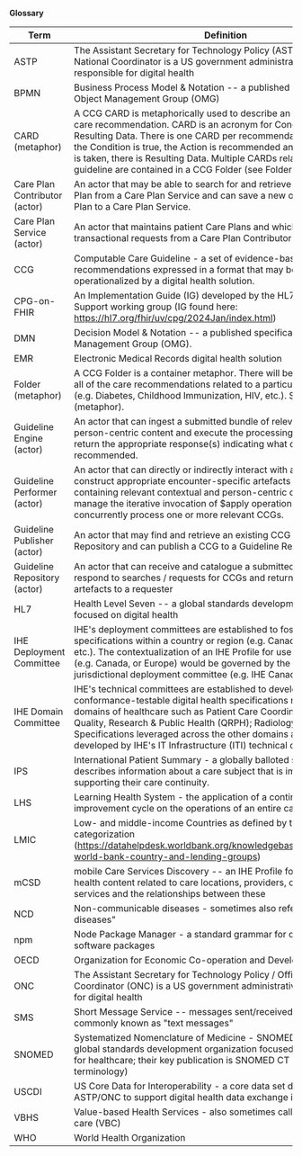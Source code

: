 **Glossary**

| **Term** | **Definition** |
|----|----|
| ASTP | The Assistant Secretary for Technology Policy (ASTP) / Office of the National Coordinator is a US government administrative body responsible for digital health |
| BPMN | Business Process Model & Notation -- a published specification of the Object Management Group (OMG) |
| CARD (metaphor) | A CCG CARD is metaphorically used to describe an evidence-based care recommendation. CARD is an acronym for Condition, Action, and Resulting Data. There is one CARD per recommendation -- and when the Condition is true, the Action is recommended and when the Action is taken, there is Resulting Data. Multiple CARDs related to a care guideline are contained in a CCG Folder (see Folder (metaphor)). |
| Care Plan Contributor (actor) | An actor that may be able to search for and retrieve a patient's Care Plan from a Care Plan Service and can save a new or updated Care Plan to a Care Plan Service. |
| Care Plan Service (actor) | An actor that maintains patient Care Plans and which can respond to transactional requests from a Care Plan Contributor actor. |
| CCG | Computable Care Guideline - a set of evidence-based care recommendations expressed in a format that may be ingested by and operationalized by a digital health solution. |
| CPG-on-FHIR | An Implementation Guide (IG) developed by the HL7 Clinical Decision Support working group (IG found here: <https://hl7.org/fhir/uv/cpg/2024Jan/index.html>) |
| DMN | Decision Model & Notation -- a published specification of the Object Management Group (OMG). |
| EMR | Electronic Medical Records digital health solution |
| Folder (metaphor) | A CCG Folder is a container metaphor. There will be a Folder to contain all of the care recommendations related to a particular care guideline (e.g. Diabetes, Childhood Immunization, HIV, etc.). See also CARD (metaphor). |
| Guideline Engine (actor) | An actor that can ingest a submitted bundle of relevant contextual and person-centric content and execute the processing logic needed to return the appropriate response(s) indicating what care actions are recommended. |
| Guideline Performer (actor) | An actor that can directly or indirectly interact with a human user, construct appropriate encounter-specific artefacts (e.g. a bundle containing relevant contextual and person-centric content), and manage the iterative invocation of \$apply operations that will concurrently process one or more relevant CCGs. |
| Guideline Publisher (actor) | An actor that may find and retrieve an existing CCG from a Guideline Repository and can publish a CCG to a Guideline Repository. |
| Guideline Repository (actor) | An actor that can receive and catalogue a submitted CCG and can respond to searches / requests for CCGs and return relevant lists / artefacts to a requester |
| HL7 | Health Level Seven -- a global standards development organization focused on digital health |
| IHE Deployment Committee | IHE's deployment committees are established to foster adoption of IHE specifications within a country or region (e.g. Canada, France, Europe, etc.). The contextualization of an IHE Profile for use within a jurisdiction (e.g. Canada, or Europe) would be governed by the relevant jurisdictional deployment committee (e.g. IHE Canada, or IHE Europe). |
| IHE Domain Committee | IHE's technical committees are established to develop implementable, conformance-testable digital health specifications related to specific domains of healthcare such as Patient Care Coordination (PCC); Quality, Research & Public Health (QRPH); Radiology (RAD), etc. Specifications leveraged across the other domains are typically developed by IHE's IT Infrastructure (ITI) technical committee. |
| IPS | International Patient Summary - a globally balloted specification that describes information about a care subject that is important to supporting their care continuity. |
| LHS | Learning Health System - the application of a continuous quality improvement cycle on the operations of an entire care delivery network |
| LMIC | Low- and middle-income Countries as defined by the World Bank categorization (<https://datahelpdesk.worldbank.org/knowledgebase/articles/906519-world-bank-country-and-lending-groups>) |
| mCSD | mobile Care Services Discovery -- an IHE Profile focused on digital health content related to care locations, providers, organizations and services and the relationships between these |
| NCD | Non-communicable diseases - sometimes also referred to as "chronic diseases" |
| npm | Node Package Manager - a standard grammar for defining computable software packages |
| OECD | Organization for Economic Co-operation and Development |
| ONC | The Assistant Secretary for Technology Policy / Office of the National Coordinator (ONC) is a US government administrative body responsible for digital health |
| SMS | Short Message Service -- messages sent/received via mobile phones; commonly known as "text messages" |
| SNOMED | Systematized Nomenclature of Medicine - SNOMED International is a global standards development organization focused on terminologies for healthcare; their key publication is SNOMED CT (clinical terminology) |
| USCDI | US Core Data for Interoperability - a core data set defined by ASTP/ONC to support digital health data exchange in the US |
| VBHS | Value-based Health Services - also sometimes called value-based care (VBC) |
| WHO | World Health Organization |
